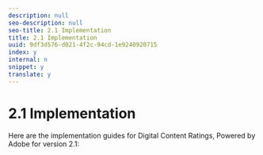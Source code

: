 ```yaml
---
description: null
seo-description: null
seo-title: 2.1 Implementation
title: 2.1 Implementation
uuid: 9df3d576-d021-4f2c-94cd-1e9240920715
index: y
internal: n
snippet: y
translate: y
---
```


# 2.1 Implementation

Here are the implementation guides for Digital Content Ratings, Powered by Adobe for version 2.1: 
